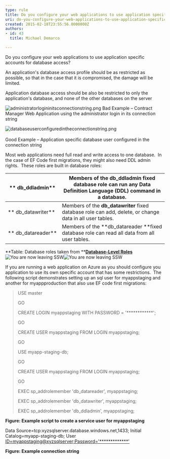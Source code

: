 ```yaml
---
type: rule
title: Do you configure your web applications to use application specific accounts for database access?
uri: do-you-configure-your-web-applications-to-use-application-specific-accounts-for-database-access
created: 2015-02-18T23:55:56.0000000Z
authors:
- id: 43
  title: Michael Demarco

---
```


 
​​Do you configure your web applications to use application specific accounts for database access?

An application's database access profile should be as restricted as possible, so that in the case that it is compromised, the damage will be limited.

Application database access should be also be restricted to only the application's database, and none of the other databases on the server
 
![administratorlogininitsconnectionstring.png](/SoftwareDevelopment/Rules-to-Better-Azure/PublishingImages/administratorlogininitsconnectionstring.png)
Bad Example – Contract Manager Web Application using the administrator login in its connection string 


![databaseuserconfiguredintheconnectionstring.png](/SoftwareDevelopment/Rules-to-Better-Azure/PublishingImages/databaseuserconfiguredintheconnectionstring.png)
  <br>   
Good Example – Application specific database user configured in the connection string

Most web applications need full read and write access to one database.  In the case of EF Code first migrations, they might also need DDL admin rights.  These roles are built in database roles:


| ** db\_ddladmin** | Members of the **db\_ddladmin** fixed database role can run any Data Definition Language (DDL) command in a database. |
| --- | --- |
| ** db\_datawriter** | Members of the **db\_datawriter** fixed database role can add, delete, or change data in all user tables. |
| ** db\_datareader** | Members of the **db\_datareader **fixed database role can read all data from all user tables. |


**Table: Database roles taken from **[**Database-Level Roles**](https&#58;//msdn.microsoft.com/en-us/library/ms189121.aspx)![](/Style%20Library/SSW/CoreImages/external.gif "You are now leaving SSW")![](/Style%20Library/SSW/CoreImages/external.gif "You are now leaving SSW")

If you are running a web application on Azure as you should configure you application to use its own specific account that has some restrictions.  The following script demonstrates setting up an sql user for myappstaging and another for myappproduction that also use EF code first migrations:


> USE master
> 
> GO
>   
> CREATE LOGIN myappstaging WITH PASSWORD = '\*\*\*\*\*\*\*\*\*\*\*\*';
>  
> GO
>  
> CREATE USER myappstaging FROM LOGIN myappstaging;
>  
> GO
>  
> USE myapp-staging-db;
>  
> GO
>  
> CREATE USER myappstaging FROM LOGIN myappstaging;
>  
> GO
>   
> EXEC sp\_addrolemember 'db\_datareader', myappstaging;
>  
> EXEC sp\_addrolemember 'db\_datawriter', myappstaging;
>  
> EXEC sp\_addrolemember 'db\_ddladmin', myappstaging;


**Figure: Example script to create a service user for myappstaging**

Data Source=tcp:xyzsqlserver.database.windows.net,1433; Initial Catalog=myapp-staging-db; User     [ID=myappstaging@xyzsqlserver;Password='\*\*\*\*\*\*\*\*\*\*\*\*\*'](mailto&#58;ID=myappstaging@xyzsqlserver;Password='*************')

​**Figure: Example connection string**

